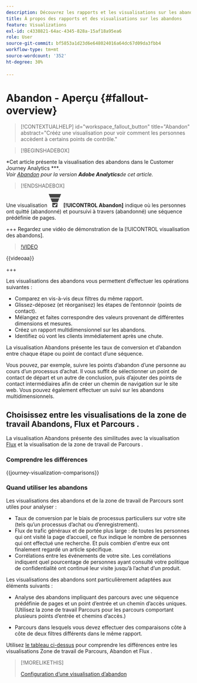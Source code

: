 ```yaml
---
description: Découvrez les rapports et les visualisations sur les abandons.
title: À propos des rapports et des visualisations sur les abandons
feature: Visualizations
exl-id: c4338821-64ac-4345-828a-15af18a95ea6
role: User
source-git-commit: bf5853a1d23d6e648024016a64dc67d09da3fbb4
workflow-type: tm+mt
source-wordcount: '352'
ht-degree: 30%

---
```


# Abandon - Aperçu {#fallout-overview}

<!-- markdownlint-disable MD034 -->

>[!CONTEXTUALHELP]
>id="workspace_fallout_button"
>title="Abandon"
>abstract="Crééz une visualisation pour voir comment les personnes accèdent à certains points de contrôle."

<!-- markdownlint-enable MD034 -->


>[!BEGINSHADEBOX]

*Cet article présente la visualisation des abandons dans le Customer Journey Analytics ****.<br/>Voir [Abandon](https://experienceleague.adobe.com/en/docs/analytics/analyze/analysis-workspace/visualizations/fallout/fallout-flow) pour la version **Adobe Analytics**de cet article.*

>[!ENDSHADEBOX]

Une visualisation ![ConversionFunnel](/help/assets/icons/ConversionFunnel.svg) **[!UICONTROL Abandon]** indique où les personnes ont quitté (abandonné) et poursuivi à travers (abandonné) une séquence prédéfinie de pages.

+++ Regardez une vidéo de démonstration de la [!UICONTROL visualisation des abandons].

>[!VIDEO](https://video.tv.adobe.com/v/345883/?quality=12)

{{videoaa}}

+++

Les visualisations des abandons vous permettent d’effectuer les opérations suivantes :

* Comparez en vis-à-vis deux filtres du même rapport.
* Glissez-déposez (et réorganisez) les étapes de l’entonnoir (points de contact).
* Mélangez et faites correspondre des valeurs provenant de différentes dimensions et mesures.
* Créez un rapport multidimensionnel sur les abandons.
* Identifiez où vont les clients immédiatement après une chute.

La visualisation Abandons présente les taux de conversion et d’abandon entre chaque étape ou point de contact d’une séquence.

Vous pouvez, par exemple, suivre les points d’abandon d’une personne au cours d’un processus d’achat. Il vous suffit de sélectionner un point de contact de départ et un autre de conclusion, puis d’ajouter des points de contact intermédiaires afin de créer un chemin de navigation sur le site web. Vous pouvez également effectuer un suivi sur les abandons multidimensionnels.

## Choisissez entre les visualisations de la zone de travail Abandons, Flux et Parcours .

La visualisation Abandons présente des similitudes avec la visualisation [Flux](/help/analysis-workspace/visualizations/c-flow/flow.md) et la visualisation de la zone de travail de Parcours [](/help/analysis-workspace/visualizations/journey-canvas/journey-canvas.md).

### Comprendre les différences

<!-- Information in this snippet is shared between Journey canvas, Fallout, and Flow visualization docs -->

{{journey-visualization-comparisons}}

### Quand utiliser les abandons

Les visualisations des abandons et de la zone de travail de Parcours [](/help/analysis-workspace/visualizations/journey-canvas/journey-canvas.md) sont utiles pour analyser :

* Taux de conversion par le biais de processus particuliers sur votre site (tels qu’un processus d’achat ou d’enregistrement).
* Flux de trafic généraux et de portée plus large : de toutes les personnes qui ont visité la page d’accueil, ce flux indique le nombre de personnes qui ont effectué une recherche. Et puis combien d&#39;entre eux ont finalement regardé un article spécifique.
* Corrélations entre les événements de votre site. Les corrélations indiquent quel pourcentage de personnes ayant consulté votre politique de confidentialité ont continué leur visite jusqu’à l’achat d’un produit.

Les visualisations des abandons sont particulièrement adaptées aux éléments suivants :

* Analyse des abandons impliquant des parcours avec une séquence prédéfinie de pages et un point d’entrée et un chemin d’accès uniques. (Utilisez la zone de travail Parcours pour les parcours comportant plusieurs points d’entrée et chemins d’accès.)

* Parcours dans lesquels vous devez effectuer des comparaisons côte à côte de deux filtres différents dans le même rapport.

Utilisez [le tableau ci-dessus](#understand-the-differences) pour comprendre les différences entre les visualisations Zone de travail de Parcours, Abandon et Flux .

>[!MORELIKETHIS]
>
>[Configuration d’une visualisation d’abandon](configuring-fallout.md)



